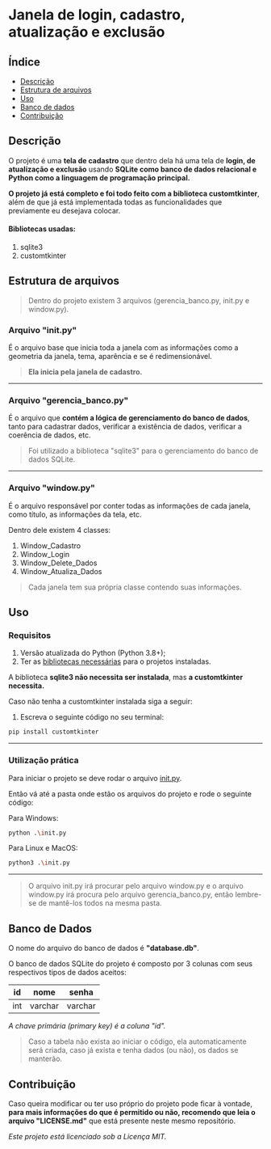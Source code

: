 # Janela de login, cadastro, atualização e exclusão

## Índice

- [Descrição](#descrição)
- [Estrutura de arquivos](#estrutura-de-arquivos)
- [Uso](#uso)
- [Banco de dados](#banco-de-dados)
- [Contribuição](#contribuição)

## Descrição

O projeto é uma **tela de cadastro** que dentro dela há uma tela de **login, de atualização e exclusão** usando **SQLite como banco de dados relacional e Python como a linguagem de programação principal.**

**O projeto já está completo e foi todo feito com a biblioteca customtkinter**, além de que já está implementada todas as funcionalidades que previamente eu desejava colocar.

#### Bibliotecas usadas:

1. sqlite3
2. customtkinter

## Estrutura de arquivos

> Dentro do projeto existem 3 arquivos (gerencia_banco.py, init.py e window.py).

 ### Arquivo "init.py"
 
É o arquivo base que inicia toda a janela com as informações como a geometria da janela, tema, aparência e se é redimensionável.

> **Ela inicia pela janela de cadastro.**

---

### Arquivo "gerencia_banco.py"

É o arquivo que **contém a lógica de gerenciamento do banco de dados**, tanto para cadastrar dados, verificar a existência de dados, verificar a coerência de dados, etc.

> Foi utilizado a biblioteca "sqlite3" para o gerenciamento do banco de dados SQLite.
---
### Arquivo "window.py"

É o arquivo responsável por conter todas as informações de cada janela, como título, as informações da tela, etc.

Dentro dele existem 4 classes:
1. Window_Cadastro
2. Window_Login
3. Window_Delete_Dados
4. Window_Atualiza_Dados

> Cada janela tem sua própria classe contendo suas informações.

##  Uso

### Requisitos
1. Versão atualizada do Python (Python 3.8+);
2. Ter as [bibliotecas necessárias](#bibliotecas-usadas) para o projetos instaladas.

A biblioteca **sqlite3 não necessita ser instalada**, mas **a customtkinter necessita.**

Caso não tenha a customtkinter instalada siga a seguir:

1. Escreva o seguinte código no seu terminal:

```bash
pip install customtkinter
```
---
### Utilização prática

Para iniciar o projeto se deve rodar o arquivo [init.py](#arquivo-init.py).

Então vá até a pasta onde estão os arquivos do projeto e rode o seguinte código:

Para Windows:
```bash
python .\init.py
```

Para Linux e MacOS:
```bash
python3 .\init.py
```
---
> O arquivo init.py irá procurar pelo arquivo window.py e o arquivo window.py irá procura pelo arquivo gerencia_banco.py, então lembre-se de mantê-los todos na mesma pasta.

## Banco de Dados

O nome do arquivo do banco de dados é **"database.db"**.

O banco de dados SQLite do projeto é composto por 3 colunas com seus respectivos tipos de dados aceitos:

| id | nome | senha |
|----|------|-------|
| int | varchar | varchar |

*A chave primária (primary key) é a coluna "id".*

> Caso a tabela não exista ao iniciar o código, ela automaticamente será criada, caso já exista e tenha dados (ou não), os dados se manterão.

## Contribuição

Caso queira modificar ou ter uso próprio do projeto pode ficar à vontade, **para mais informações do que é permitido ou não, recomendo que leia o arquivo "LICENSE.md"** que está presente neste mesmo repositório.

*Este projeto está licenciado sob a Licença MIT.*

